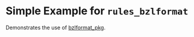 # Simple Example for `rules_bzlformat`

Demonstrates the use of [bzlformat_pkg](/doc/bzlformat/rules_and_macros_overview.md#bzlformat_pkg).
